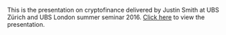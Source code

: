 This is the presentation on cryptofinance delivered by Justin Smith at UBS Zürich and UBS London summer seminar 2016. [Click here](http://rusticbison.github.io/presentation-cryptofinance) to view the presentation.
